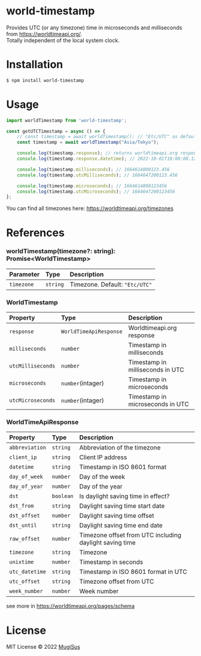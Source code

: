 # world-timestamp
Provides UTC (or any timezone) time in microseconds and milliseconds from https://worldtimeapi.org/.  \
Totally independent of the local system clock.

# Installation
```bash
$ npm install world-timestamp
```

# Usage
```js
import worldTimestamp from 'world-timestamp';

const getUTCTimestamp = async () => {
    // const timestamp = await worldTimestamp(); // "Etc/UTC" as default
    const timestamp = await worldTimestamp("Asia/Tokyo");

    console.log(timestamp.response); // returns worldtimeapi.org response
    console.log(timestamp.response.datetime); // 2022-10-01T18:00:00.123456+09:00

    console.log(timestamp.milliseconds); // 1664614800123.456
    console.log(timestamp.utcMilliseconds); // 1664647200123.456

    console.log(timestamp.microseconds); // 1664614800123456
    console.log(timestamp.utcMicroseconds); // 1664647200123456
};
```
You can find all timezones here: https://worldtimeapi.org/timezones

# References

### worldTimestamp(timezone?: string): Promise\<WorldTimestamp\>

| Parameter | Type | Description |
| :--- | :--- | :--- |
| `timezone` | `string` | Timezone. Default: `"Etc/UTC"` |

### WorldTimestamp

| Property | Type | Description |
| :--- | :--- | :--- |
| `response` | `WorldTimeApiResponse` | Worldtimeapi.org response |
| `milliseconds` | `number` | Timestamp in milliseconds |
| `utcMilliseconds` | `number` | Timestamp in milliseconds in UTC |
| `microseconds` | `number`(intager) | Timestamp in microseconds |
| `utcMicroseconds` | `number`(intager) | Timestamp in microseconds in UTC |

### WorldTimeApiResponse

| Property | Type | Description |
| :--- | :--- | :--- |
| `abbreviation` | `string` | Abbreviation of the timezone |
| `client_ip` | `string` | Client IP address |
| `datetime` | `string` | Timestamp in ISO 8601 format |
| `day_of_week` | `number` | Day of the week |
| `day_of_year` | `number` | Day of the year |
| `dst` | `boolean` | Is daylight saving time in effect? |
| `dst_from` | `string` | Daylight saving time start date |
| `dst_offset` | `number` | Daylight saving time offset |
| `dst_until` | `string` | Daylight saving time end date |
| `raw_offset` | `number` | Timezone offset from UTC including daylight saving time |
| `timezone` | `string` | Timezone |
| `unixtime` | `number` | Timestamp in seconds |
| `utc_datetime` | `string` | Timestamp in ISO 8601 format in UTC |
| `utc_offset` | `string` | Timezone offset from UTC |
| `week_number` | `number` | Week number |

see more in https://worldtimeapi.org/pages/schema

# License
MIT License © 2022 [MugiSus](https://github.com/MugiSus)
